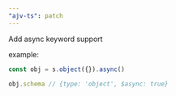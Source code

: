 ```yaml
---
"ajv-ts": patch
---
```


Add async keyword support

example:

```ts
const obj = s.object({}).async()

obj.schema // {type: 'object', $async: true}
```

